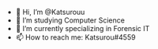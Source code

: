 - 👋 Hi, I’m @Katsurouu
- 👀 I’m studying Computer Science
- 🌱 I’m currently specializing in Forensic IT
- 📫 How to reach me: Katsurou#4559

